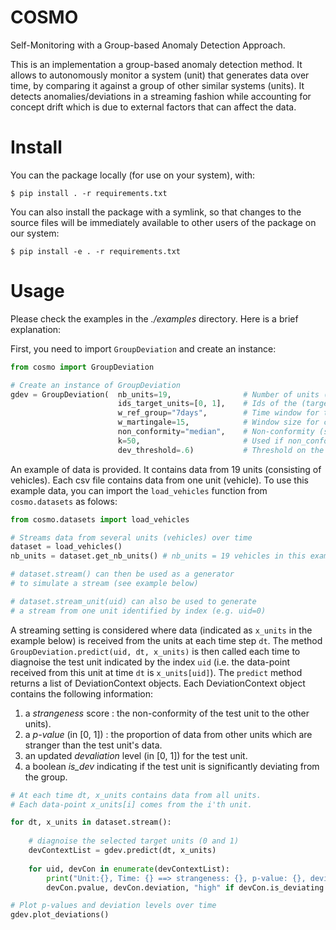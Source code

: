 # COSMO
Self-Monitoring with a Group-based Anomaly Detection Approach.

This is an implementation a group-based anomaly detection method. It allows to autonomously monitor a system (unit) that generates data over time, by comparing it against a group of other similar systems (units). It detects anomalies/deviations in a streaming fashion while accounting for concept drift which is due to external factors that can affect the data.

# Install
You can the package locally (for use on your system), with:
```
$ pip install . -r requirements.txt
```

You can also install the package with a symlink, so that changes to the source files will be immediately available to other users of the package on our system:
```
$ pip install -e . -r requirements.txt
```

# Usage
Please check the examples in the *./examples* directory. Here is a brief explanation:

First, you need to import `GroupDeviation` and create an instance:
```python
from cosmo import GroupDeviation

# Create an instance of GroupDeviation
gdev = GroupDeviation(  nb_units=19,                # Number of units (vehicles)
                        ids_target_units=[0, 1],    # Ids of the (target) units to diagnoise
                        w_ref_group="7days",        # Time window for the reference group
                        w_martingale=15,            # Window size for computing the deviation level
                        non_conformity="median",    # Non-conformity (strangeness) measure: "median" or "knn"
                        k=50,                       # Used if non_conformity is "knn"
                        dev_threshold=.6)           # Threshold on the deviation level
```

An example of data is provided. It contains data from 19 units (consisting of vehicles). Each csv file contains data from one unit (vehicle). To use this example data, you can import the `load_vehicles` function from `cosmo.datasets` as folows:
```python
from cosmo.datasets import load_vehicles

# Streams data from several units (vehicles) over time
dataset = load_vehicles()
nb_units = dataset.get_nb_units() # nb_units = 19 vehicles in this example

# dataset.stream() can then be used as a generator
# to simulate a stream (see example below)

# dataset.stream_unit(uid) can also be used to generate 
# a stream from one unit identified by index (e.g. uid=0)
```

A streaming setting is considered where data (indicated as `x_units` in the example below) is received from the units at each time step `dt`. The method `GroupDeviation.predict(uid, dt, x_units)` is then called each time to diagnoise the test unit indicated by the index `uid` (i.e. the data-point received from this unit at time `dt` is `x_units[uid]`). The `predict` method returns a list of DeviationContext objects. Each DeviationContext object contains the following information:
1. a *strangeness* score : the non-conformity of the test unit to the other units).
2. a *p-value* (in [0, 1]) : the proportion of data from other units which are stranger than the test unit's data.
3. an updated *devaliation* level (in [0, 1]) for the test unit.
4. a boolean *is_dev* indicating if the test unit is significantly deviating from the group.
```python
# At each time dt, x_units contains data from all units.
# Each data-point x_units[i] comes from the i'th unit.

for dt, x_units in dataset.stream():
    
    # diagnoise the selected target units (0 and 1)
    devContextList = gdev.predict(dt, x_units)
    
    for uid, devCon in enumerate(devContextList):
        print("Unit:{}, Time: {} ==> strangeness: {}, p-value: {}, deviation: {} ({})".format(uid, dt, devCon.strangeness, 
        devCon.pvalue, devCon.deviation, "high" if devCon.is_deviating else "low"))

# Plot p-values and deviation levels over time
gdev.plot_deviations()

```
